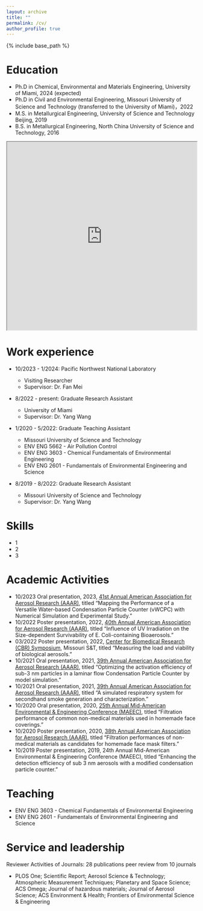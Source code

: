 ```yaml
---
layout: archive
title: ""
permalink: /cv/
author_profile: true
---
```


{% include base_path %}

Education
======
* Ph.D in Chemical, Environmental and Materials Engineering, University of Miami, 2024 (expected)
* Ph.D in Civil and Environmental Engineering, Missouri University of Science and Technology (transferred to the University of Miami)，2022
* M.S. in Metallurgical Engineering, University of Science and Technology Beijing, 2019
* B.S. in Metallurgical Engineering, North China University of Science and Technology, 2016

<iframe src="https://davidhao1994.github.io/weixinghao.github.io/images/paper1/pdf" width="100%" height="500px">
    <p>Your browser does not support iframes.</p>
</iframe>


Work experience
======

* 10/2023 - 1/2024: Pacific Northwest National Laboratory
  * Visiting Researcher
  * Supervisor: Dr. Fan Mei
    
* 8/2022 - present: Graduate Research Assistant
  * University of Miami
  * Supervisor: Dr. Yang Wang

 * 1/2020 - 5/2022: Graduate Teaching Assistant
   * Missouri University of Science and Technology
   * ENV ENG 5662 - Air Pollution Control
   * ENV ENG 3603 - Chemical Fundamentals of Environmental Engineering
   * ENV ENG 2601 - Fundamentals of Environmental Engineering and Science
        
* 8/2019 - 8/2022: Graduate Research Assistant
  * Missouri University of Science and Technology
  * Supervisor: Dr. Yang Wang
          
Skills
======
  * 1
  * 2
  * 3
    
Academic Activities
======
- 10/2023	Oral presentation, 2023, [41st Annual American Association for Aerosol Research (AAAR)](https://www.aaar.org/2023/), titled “Mapping the Performance of a Versatile Water-based Condensation Particle Counter (vWCPC) with Numerical Simulation and Experimental Study.”
- 10/2022	Poster presentation, 2022, [40th Annual American Association for Aerosol Research (AAAR)](https://www.aaar.org/2022/), titled “Influence of UV Irradiation on the Size-dependent Survivability of E. Coli-containing Bioaerosols.”
- 03/2022	Poster presentation, 2022, [Center for Biomedical Research (CBR) Symposium](https://cbr.mst.edu/media/research/cbr/documents/Symposium%20Pgm.pdf#220801013629), Missouri S&T, titled “Measuring the load and viability of biological aerosols.”
- 10/2021	Oral presentation, 2021, [39th Annual American Association for Aerosol Research (AAAR)](https://www.aaar.org/2021/), titled “Optimizing the activation efficiency of sub-3 nm particles in a laminar flow Condensation Particle Counter by model simulation.”
- 10/2021	Oral presentation, 2021, [39th Annual American Association for Aerosol Research (AAAR)](https://www.aaar.org/2021/), titled “A simulated respiratory system for secondhand smoke generation and characterization.”
- 10/2020	Oral presentation, 2020, [25th Annual Mid-American Environmental & Engineering Conference (MAEEC)](https://www.siue.edu/engineering/civil-engineering/about/2020_MAEEC_Keynote_Speaker_Information.pdf), titled “Filtration performance of common non-medical materials used in homemade face coverings.”
- 10/2020	Poster presentation, 2020, [38th Annual American Association for Aerosol Research (AAAR)](https://www.aaar.org/2020/), titled “Filtration performances of
non-medical materials as candidates for homemade face mask filters.”
- 10/2019	Poster presentation, 2019, 24th Annual Mid-American Environmental & Engineering Conference (MAEEC), titled “Enhancing the detection efficiency of sub 3 nm aerosols with a modified condensation particle counter.”
 
Teaching
======
  * ENV ENG 3603 - Chemical Fundamentals of Environmental Engineering
  * ENV ENG 2601 - Fundamentals of Environmental Engineering and Science
  
Service and leadership
======
Reviewer Activities of Journals: 28 publications peer review from 10 journals
* PLOS One; Scientific Report; Aerosol Science & Technology; Atmospheric Measurement Techniques; Planetary and Space Science; ACS Omega; Journal of hazardous materials; Journal of Aerosol Science; ACS Environment & Health; Frontiers of Environmental Science & Engineering

